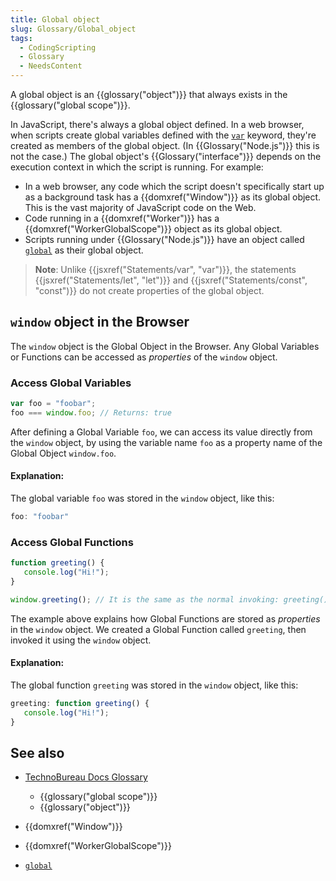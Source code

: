```yaml
---
title: Global object
slug: Glossary/Global_object
tags:
  - CodingScripting
  - Glossary
  - NeedsContent
---
```

A global object is an {{glossary("object")}} that always exists in the {{glossary("global scope")}}.

In JavaScript, there's always a global object defined. In a web browser, when scripts create global variables defined with the [`var`](/en-US/docs/Web/JavaScript/Reference/Statements/var) keyword, they're created as members of the global object. (In {{Glossary("Node.js")}} this is not the case.) The global object's {{Glossary("interface")}} depends on the execution context in which the script is running. For example:

- In a web browser, any code which the script doesn't specifically start up as a background task has a {{domxref("Window")}} as its global object. This is the vast majority of JavaScript code on the Web.
- Code running in a {{domxref("Worker")}} has a {{domxref("WorkerGlobalScope")}} object as its global object.
- Scripts running under {{Glossary("Node.js")}} have an object called [`global`](https://nodejs.org/api/globals.html#globals_global) as their global object.

> **Note**: Unlike {{jsxref("Statements/var", "var")}}, the statements {{jsxref("Statements/let", "let")}} and {{jsxref("Statements/const", "const")}} do not create properties of the global object.

## `window` object in the Browser

The `window` object is the Global Object in the Browser. Any Global Variables or Functions can be accessed as _properties_ of the `window` object.

### Access Global Variables

```js
var foo = "foobar";
foo === window.foo; // Returns: true
```

After defining a Global Variable `foo`, we can access its value directly from the `window` object, by using the variable name `foo` as a property name of the Global Object `window.foo`.

#### Explanation:

The global variable `foo` was stored in the `window` object, like this:

```js
foo: "foobar"
```

### Access Global Functions

```js
function greeting() {
   console.log("Hi!");
}

window.greeting(); // It is the same as the normal invoking: greeting();
```

The example above explains how Global Functions are stored as _properties_ in the `window` object. We created a Global Function called `greeting`, then invoked it using the `window` object.

#### Explanation:

The global function `greeting` was stored in the `window` object, like this:

```js
greeting: function greeting() {
   console.log("Hi!");
}
```

## See also

- [TechnoBureau Docs Glossary](/en-US/docs/Glossary)

  - {{glossary("global scope")}}
  - {{glossary("object")}}

- {{domxref("Window")}}
- {{domxref("WorkerGlobalScope")}}
- [`global`](https://nodejs.org/api/globals.html#globals_global)
